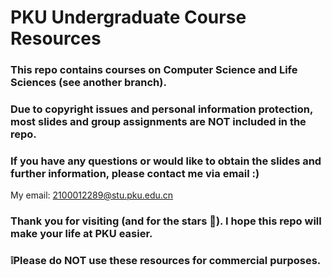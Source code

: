# PKU Undergraduate Course Resources
### This repo contains courses on Computer Science and Life Sciences (see another branch).
### Due to copyright issues and personal information protection, most slides and group assignments are **NOT included** in the repo.  
### If you have any questions or would like to obtain the slides and further information, please contact me via email :)  
My email: 2100012289@stu.pku.edu.cn  

### Thank you for visiting (and for the stars 🌟). I hope this repo will make your life at PKU easier.  
### ❕Please do **NOT** use these resources for commercial purposes.

